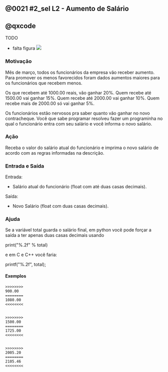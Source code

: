 ## @0021 #2_sel L2 - Aumento de Salário
## @qxcode

TODO
- falta figura
![](https://raw.githubusercontent.com/qxcodefup/arcade/master/base/0021/capa.jpg)



### Motivação

Mês de março, todos os funcionários da empresa vão receber aumento. Para promover os menos favorecidos foram dados aumentos maiores para os funcionários que recebem menos.

Os que recebem até 1000.00 reais, vão ganhar 20%. Quem recebe até 1500.00 vai ganhar 15%. Quem recebe até 2000.00 vai ganhar 10%. Quem recebe mais de 2000.00 só vai ganhar 5%.

Os funcionários estão nervosos pra saber quanto vão ganhar no novo contracheque. Você que sabe programar resolveu fazer um programinha no qual o funcionário entra com seu salário e você informa o novo salário.


### Ação

Receba o valor do salário atual do funcionário e imprima o novo salário de acordo com as regras informadas na descrição.


### Entrada e Saída

Entrada:

* Salário atual do funcionário (float com até duas casas decimais).

Saída:

* Novo Salário (float com duas casas decimais).



### Ajuda

Se a variável total guarda o salário final, em python você pode forçar a saída a ter apenas duas casas decimais usando

print("%.2f" % total)


e em C e C++ você faria:

printf("%.2f", total);


####

#### Exemplos

```
>>>>>>>>
900.00
========
1080.00
<<<<<<<<


>>>>>>>>
1500.00
========
1725.00
<<<<<<<<


>>>>>>>>
2005.20
========
2105.46
<<<<<<<<
```

<!---
>>>>>>>>

500.00
========
600.00
<<<<<<<<


>>>>>>>>

1000.00
========
1200.00
<<<<<<<<


>>>>>>>>

1001.00
========
1151.15
<<<<<<<<


>>>>>>>>

1500.00
========
1725.00
<<<<<<<<


>>>>>>>>

2000.00
========
2200.00
<<<<<<<<


>>>>>>>>

3007.21
========
3157.57
<<<<<<<<


--->
